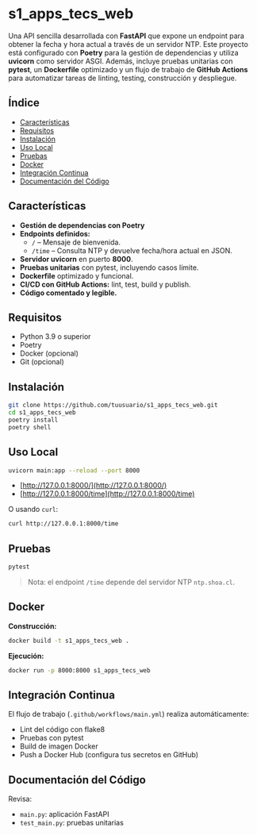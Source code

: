 # s1_apps_tecs_web

Una API sencilla desarrollada con **FastAPI** que expone un endpoint para obtener la fecha y hora actual a través de un servidor NTP. Este proyecto está configurado con **Poetry** para la gestión de dependencias y utiliza **uvicorn** como servidor ASGI. Además, incluye pruebas unitarias con **pytest**, un **Dockerfile** optimizado y un flujo de trabajo de **GitHub Actions** para automatizar tareas de linting, testing, construcción y despliegue.

## Índice

- [Características](#características)
- [Requisitos](#requisitos)
- [Instalación](#instalación)
- [Uso Local](#uso-local)
- [Pruebas](#pruebas)
- [Docker](#docker)
- [Integración Continua](#integración-continua)
- [Documentación del Código](#documentación-del-código)

## Características

- **Gestión de dependencias con Poetry**
- **Endpoints definidos:**  
  - `/` – Mensaje de bienvenida.  
  - `/time` – Consulta NTP y devuelve fecha/hora actual en JSON.
- **Servidor uvicorn** en puerto **8000**.
- **Pruebas unitarias** con pytest, incluyendo casos límite.
- **Dockerfile** optimizado y funcional.
- **CI/CD con GitHub Actions:** lint, test, build y publish.
- **Código comentado y legible.**

## Requisitos

- Python 3.9 o superior
- Poetry
- Docker (opcional)
- Git (opcional)

## Instalación

```bash
git clone https://github.com/tuusuario/s1_apps_tecs_web.git
cd s1_apps_tecs_web
poetry install
poetry shell
```

## Uso Local

```bash
uvicorn main:app --reload --port 8000
```

- [http://127.0.0.1:8000/](http://127.0.0.1:8000/)
- [http://127.0.0.1:8000/time](http://127.0.0.1:8000/time)

O usando `curl`:

```bash
curl http://127.0.0.1:8000/time
```

## Pruebas

```bash
pytest
```

> Nota: el endpoint `/time` depende del servidor NTP `ntp.shoa.cl`.

## Docker

**Construcción:**

```bash
docker build -t s1_apps_tecs_web .
```

**Ejecución:**

```bash
docker run -p 8000:8000 s1_apps_tecs_web
```

## Integración Continua

El flujo de trabajo (`.github/workflows/main.yml`) realiza automáticamente:

- Lint del código con flake8
- Pruebas con pytest
- Build de imagen Docker
- Push a Docker Hub (configura tus secretos en GitHub)

## Documentación del Código

Revisa:

- `main.py`: aplicación FastAPI
- `test_main.py`: pruebas unitarias
